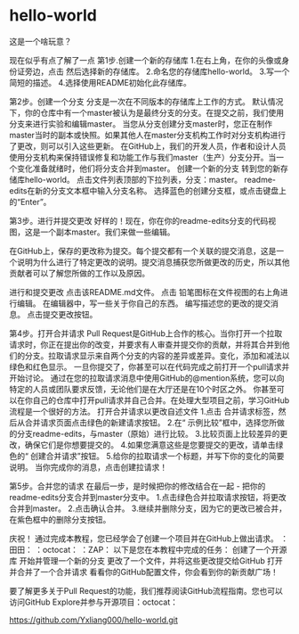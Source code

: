 # hello-world
这是一个啥玩意？

现在似乎有点了解了一点
第1步.创建一个新的存储库
1.在右上角，在你的头像或身份证旁边，点击 然后选择新的存储库。
2.命名您的存储库hello-world。
3.写一个简短的描述。
4.选择使用README初始化此存储库。

第2步。创建一个分支
分支是一次在不同版本的存储库上工作的方式。
默认情况下，你的仓库中有一个master被认为是最终分支的分支。在提交之前，我们使用分支来进行实验和编辑master。
当您从分支创建分支master时，您正在制作master当时的副本或快照。如果其他人在master分支机构工作时对分支机构进行了更改，则可以引入这些更新。
在GitHub上，我们的开发人员，作者和设计人员使用分支机构来保持错误修复和功能工作与我们master（生产）分支分开。当一个变化准备就绪时，他们将分支合并到master。
创建一个新的分支
转到您的新存储库hello-world。
点击文件列表顶部的下拉列表，分支：master。
readme-edits在新的分支文本框中输入分支名称。
选择蓝色的创建分支框，或点击键盘上的“Enter”。

第3步。进行并提交更改
好样的！现在，你在你的readme-edits分支的代码视图，这是一个副本master。我们来做一些编辑。

在GitHub上，保存的更改称为提交。每个提交都有一个关联的提交消息，这是一个说明为什么进行了特定更改的说明。提交消息捕获您所做更改的历史，所以其他贡献者可以了解您所做的工作以及原因。

进行和提交更改
点击该README.md文件。
点击  铅笔图标在文件视图的右上角进行编辑。
在编辑器中，写一些关于你自己的东西。
编写描述您的更改的提交消息。
点击提交更改按钮。

第4步。打开合并请求
Pull Request是GitHub上合作的核心。当你打开一个拉取请求时，你正在提出你的改变，并要求有人审查并提交你的贡献，并将其合并到他们的分支。拉取请求显示来自两个分支的内容的差异或差异。变化，添加和减法以绿色和红色显示。
一旦你提交了，你甚至可以在代码完成之前打开一个pull请求并开始讨论。
通过在您的拉取请求消息中使用GitHub的@mention系统，您可以向特定的人员或团队要求反馈，无论他们是在大厅还是在10个时区之外。
你甚至可以在你自己的仓库中打开pull请求并自己合并。在处理大型项目之前，学习GitHub流程是一个很好的方法。
打开合并请求以更改自述文件
1.点击  合并请求标签，然后从合并请求页面点击绿色的新建请求按钮。
2.在“ 示例比较”框中，选择您所做的分支readme-edits，与master（原始）进行比较。
3.比较页面上比较差异的更改，确保它们是你想要提交的。
4.如果您满意这些是您要提交的更改，请单击绿色的“ 创建合并请求”按钮。
5.给你的拉取请求一个标题，并写下你的变化的简要说明。
当你完成你的消息，点击创建拉请求！

第5步。合并您的请求
在最后一步，是时候把你的修改结合在一起 - 把你的readme-edits分支合并到master分支中。
1.点击绿色合并拉取请求按钮，将更改合并到master。
2.点击确认合并。
3.继续并删除分支，因为它的更改已被合并，在紫色框中的删除分支按钮。

庆祝！
通过完成本教程，您已经学会了创建一个项目并在GitHub上做出请求。 ：田田： ：octocat： ：ZAP：
以下是您在本教程中完成的任务：
创建了一个开源库
开始并管理一个新的分支
更改了一个文件，并将这些更改提交给GitHub
打开并合并了一个合并请求
看看你的GitHub配置文件，你会看到你的新贡献广场！

要了解更多关于Pull Request的功能，我们推荐阅读GitHub流程指南。您也可以访问GitHub Explore并参与开源项目：octocat：

https://github.com/Yxliang000/hello-world.git
